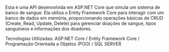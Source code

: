 Esta é uma API desenvolvida em ASP.NET Core que simula um sistema de banco de sangue. Ela utiliza o Entity Framework Core para interagir com um banco de dados em memória, proporcionando operações básicas de CRUD (Create, Read, Update, Delete) para gerenciar doações de sangue, tipos sanguíneos e informações dos doadores.

Tecnologias Utilizadas: 
ASP.NET Core /
Entity Framework Core / 
Programação Orientada a Objetos (POO) /
SQL SERVER
